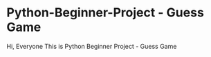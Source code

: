# Python-Beginner-Project  -  Guess Game
Hi, Everyone This is  Python Beginner Project - Guess Game
